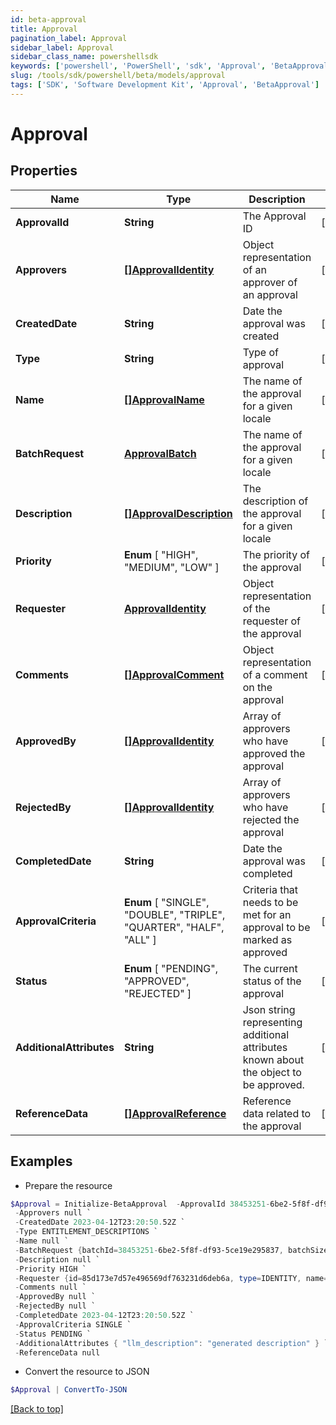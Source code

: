```yaml
---
id: beta-approval
title: Approval
pagination_label: Approval
sidebar_label: Approval
sidebar_class_name: powershellsdk
keywords: ['powershell', 'PowerShell', 'sdk', 'Approval', 'BetaApproval']
slug: /tools/sdk/powershell/beta/models/approval
tags: ['SDK', 'Software Development Kit', 'Approval', 'BetaApproval']
---
```


# Approval

## Properties

| Name | Type | Description | Notes |
| --- | --- | --- | --- |
| **ApprovalId** | **String** | The Approval ID | [optional] |
| **Approvers** | [**[]ApprovalIdentity**](approval-identity) | Object representation of an approver of an approval | [optional] |
| **CreatedDate** | **String** | Date the approval was created | [optional] |
| **Type** | **String** | Type of approval | [optional] |
| **Name** | [**[]ApprovalName**](approval-name) | The name of the approval for a given locale | [optional] |
| **BatchRequest** | [**ApprovalBatch**](approval-batch) | The name of the approval for a given locale | [optional] |
| **Description** | [**[]ApprovalDescription**](approval-description) | The description of the approval for a given locale | [optional] |
| **Priority** | **Enum** [ "HIGH", "MEDIUM", "LOW" ] | The priority of the approval | [optional] |
| **Requester** | [**ApprovalIdentity**](approval-identity) | Object representation of the requester of the approval | [optional] |
| **Comments** | [**[]ApprovalComment**](approval-comment) | Object representation of a comment on the approval | [optional] |
| **ApprovedBy** | [**[]ApprovalIdentity**](approval-identity) | Array of approvers who have approved the approval | [optional] |
| **RejectedBy** | [**[]ApprovalIdentity**](approval-identity) | Array of approvers who have rejected the approval | [optional] |
| **CompletedDate** | **String** | Date the approval was completed | [optional] |
| **ApprovalCriteria** | **Enum** [ "SINGLE", "DOUBLE", "TRIPLE", "QUARTER", "HALF", "ALL" ] | Criteria that needs to be met for an approval to be marked as approved | [optional] |
| **Status** | **Enum** [ "PENDING", "APPROVED", "REJECTED" ] | The current status of the approval | [optional] |
| **AdditionalAttributes** | **String** | Json string representing additional attributes known about the object to be approved. | [optional] |
| **ReferenceData** | [**[]ApprovalReference**](approval-reference) | Reference data related to the approval | [optional] |

## Examples

- Prepare the resource

```powershell
$Approval = Initialize-BetaApproval  -ApprovalId 38453251-6be2-5f8f-df93-5ce19e295837 `
 -Approvers null `
 -CreatedDate 2023-04-12T23:20:50.52Z `
 -Type ENTITLEMENT_DESCRIPTIONS `
 -Name null `
 -BatchRequest {batchId=38453251-6be2-5f8f-df93-5ce19e295837, batchSize=100} `
 -Description null `
 -Priority HIGH `
 -Requester {id=85d173e7d57e496569df763231d6deb6a, type=IDENTITY, name=John Doe} `
 -Comments null `
 -ApprovedBy null `
 -RejectedBy null `
 -CompletedDate 2023-04-12T23:20:50.52Z `
 -ApprovalCriteria SINGLE `
 -Status PENDING `
 -AdditionalAttributes { "llm_description": "generated description" } `
 -ReferenceData null
```

- Convert the resource to JSON

```powershell
$Approval | ConvertTo-JSON
```

[[Back to top]](#)
